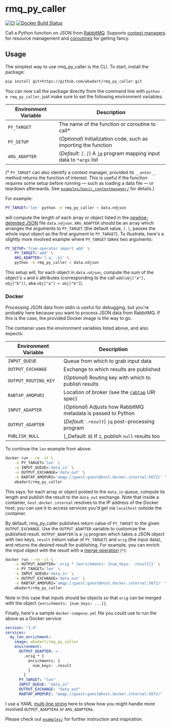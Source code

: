 # rmq_py_caller

[![CI](https://github.com/wbadart/rmq_py_caller/workflows/CI/badge.svg)][build]
[![Docker Build Status](https://img.shields.io/docker/build/wbadart/rmq_py_caller)][docker]

[build]: https://github.com/wbadart/rmq_py_caller/actions?query=workflow%3ACI
[docker]: https://hub.docker.com/r/wbadart/rmq_py_caller


Call a Python function on JSON from [RabbitMQ][rmq]. Supports [context
managers][ctx] for resource management and [coroutines][coro] for getting
fancy.

[rmq]: https://www.rabbitmq.com
[ctx]: https://docs.python.org/3/library/contextlib.html
[coro]: https://docs.python.org/3/library/asyncio-task.html

## Usage

The simplest way to use rmq_py_caller is the CLI. To start, install the
package:

```sh
pip install git+https://github.com/wbadart/rmq_py_caller.git
```

You can now call the package directly from the command line with `python -m
rmq_py_caller`, just make sure to set the following environment variables:

Environment Variable | Description
---------------------|------------
`PY_TARGET`   | The name of the function or coroutine to call*
`PY_SETUP`    | (_Optional_) Initialization code, such as importing the function
`ARG_ADAPTER` | (_Default: `[.]`_) A [`jq`][jq] program mapping input data to `*args` list

[jq]: https://stedolan.github.io/jq

(* `PY_TARGET` can also identify a context manager, provided its `__enter__`
method returns the function of interest. This is useful if the function
requires some setup before running &mdash; such as loading a data file &mdash;
or teardown afterwards. See
[`examples/basic_contextmanager/`][basic_contextmanager] for details.)

[basic_contextmanager]: ./examples/basic_contextmanager

For example:

```sh
PY_TARGET='len' python -m rmq_py_caller < data.ndjson
```

will compute the length of each array or object listed in the
[newline-delimited JSON][ndjson] file `data.ndjson`. `ARG_ADAPTER` should be an
array which arranges the arguments to `PY_TARGET` (the default value, `[.]`,
passes the whole input object as the first argument to `PY_TARGET`). To
illustrate, here's a slightly more involved example where `PY_TARGET` takes two
arguments:

```sh
PY_SETUP='from operator import add' \
    PY_TARGET='add' \
    ARG_ADAPTER='[.a, .b]' \
    python -m rmq_py_caller < data.ndjson
```

This setup will, for each object in `data.ndjson`, compute the sum of the
object's `a` and `b` attributes (corresponding to the call `add(obj["a"],
obj["b"])`, aka `obj["a"] + obj["b"]`).

[ndjson]: http://ndjson.org

### Docker

Processing JSON data from stdin is useful for debugging, but you're probably
here because you want to process JSON data from RabbitMQ. If this is the case,
the provided Docker image is the way to go.

The container uses the environment variables listed above, and also expects:

Environment Variable | Description
---------------------|------------
`INPUT_QUEUE`        | Queue from which to grab input data
`OUTPUT_EXCHANGE`    | Exchange to which results are published
`OUTPUT_ROUTING_KEY` | (_Optional_) Routing key with which to publish results
`RABTAP_AMQPURI`     | Location of broker (see the [`rabtap`][rabtap uri] URI spec)
`INPUT_ADAPTER`      | (_Optional_) Adjusts how RabbitMQ metadata is passed to Python
`OUTPUT_ADAPTER`     | (_Default: `.result`_) `jq` post-processing program
`PUBLISH_NULL`       | (_Default: `0`) If `1`, publish `null` results too

[rabtap uri]: https://github.com/jandelgado/rabtap#broker-uri-specification

To continue the `len` example from above:

```sh
docker run --rm -it \
    -e PY_TARGET='len' \
    -e INPUT_QUEUE='data_in' \
    -e OUTPUT_EXCHANGE='data_out' \
    -e RABTAP_AMQPURI='amqp://guest:guest@host.docker.internal:5672/' \
    wbadart/rmq_py_caller
```

This says: for each array or object posted to the `data_in` queue, compute its
length and publish the result to the `data_out` exchange. Note that inside a
container, `host.docker.internal` resolves to the IP address of the Docker
host; you can use it to access services you'd get via `localhost` outside the
container.

By default, rmq_py_caller publishes return value of `PY_TARGET` to the given
`OUTPUT_EXCHANGE`. Use the `OUTPUT_ADAPTER` variable to customize the published
result. `OUTPUT_ADAPTER` is a `jq` program which takes a JSON object with two
keys, `result` (return value of `PY_TARGET`) and `orig` (the input data), and
returns the desired result for publishing. For example, you can enrich the
input object with the result with a [merge operation][merge] (`*`):

```sh
docker run --rm -it \
    -e OUTPUT_ADAPTER='.orig * {enrichments: {num_keys: .result}}' \
    -e PY_TARGET='len' \
    -e INPUT_QUEUE='data_in' \
    -e OUTPUT_EXCHANGE='data_out' \
    -e RABTAP_AMQPURI='amqp://guest:guest@host.docker.internal:5672/' \
    wbadart/rmq_py_caller
```

Note in this case that inputs should be objects so that `orig` can be merged
with the object `{enrichments: {num_keys: ...}}`.

[merge]: https://stedolan.github.io/jq/manual/#Addition:+

Finally, here's a sample `docker-compose.yml` file you could use to run the
above as a Docker service:

```yaml
version: "3.4"
services:
  my_len_enrichment:
    image: wbadart/rmq_py_caller
    environment:
      OUTPUT_ADAPTER: >-
        .orig * {
          enrichments: {
            num_keys: .result
          }
        }
      PY_TARGET: "len"
      INPUT_QUEUE: "data_in"
      OUTPUT_EXCHANGE: "data_out"
      RABTAP_AMQPURI: "amqp://guest:guest@host.docker.internal:5672/"
```

I use a YAML [multi-line string][multi] here to show how you might handle more
involved `OUTPUT_ADAPTER`s or `ARG_ADAPTER`s.

[multi]: https://yaml-multiline.info

Please check out [`examples/`](./examples) for further instruction and
inspiration.
